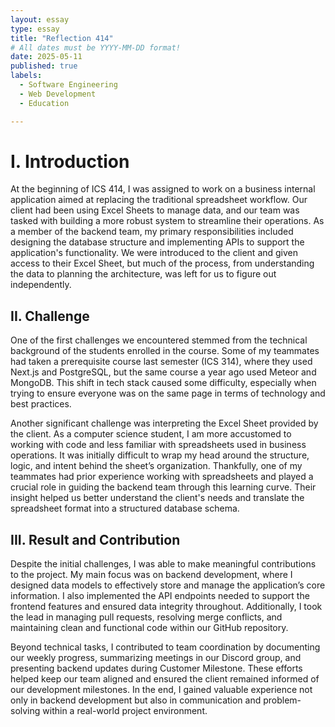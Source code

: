 ```yaml
---
layout: essay
type: essay
title: "Reflection 414"
# All dates must be YYYY-MM-DD format!
date: 2025-05-11
published: true
labels:
  - Software Engineering
  - Web Development
  - Education

---
```




# I. Introduction

At the beginning of ICS 414, I was assigned to work on a business internal application aimed at replacing the traditional spreadsheet workflow. Our client had been using Excel Sheets to manage data, and our team was tasked with building a more robust system to streamline their operations. As a member of the backend team, my primary responsibilities included designing the database structure and implementing APIs to support the application's functionality. We were introduced to the client and given access to their Excel Sheet, but much of the process, from understanding the data to planning the architecture, was left for us to figure out independently.

## II. Challenge


One of the first challenges we encountered stemmed from the technical background of the students enrolled in the course. Some of my teammates had taken a prerequisite course last semester (ICS 314), where they used Next.js and PostgreSQL, but the same course a year ago used Meteor and MongoDB. This shift in tech stack caused some difficulty, especially when trying to ensure everyone was on the same page in terms of technology and best practices.


Another significant challenge was interpreting the Excel Sheet provided by the client. As a computer science student, I am more accustomed to working with code and less familiar with spreadsheets used in business operations. It was initially difficult to wrap my head around the structure, logic, and intent behind the sheet’s organization. Thankfully, one of my teammates had prior experience working with spreadsheets and played a crucial role in guiding the backend team through this learning curve. Their insight helped us better understand the client's needs and translate the spreadsheet format into a structured database schema.


## III. Result and Contribution


Despite the initial challenges, I was able to make meaningful contributions to the project. My main focus was on backend development, where I designed data models to effectively store and manage the application’s core information. I also implemented the API endpoints needed to support the frontend features and ensured data integrity throughout. Additionally, I took the lead in managing pull requests, resolving merge conflicts, and maintaining clean and functional code within our GitHub repository.

Beyond technical tasks, I contributed to team coordination by documenting our weekly progress, summarizing meetings in our Discord group, and presenting backend updates during Customer Milestone. These efforts helped keep our team aligned and ensured the client remained informed of our development milestones. In the end, I gained valuable experience not only in backend development but also in communication and problem-solving within a real-world project environment.
